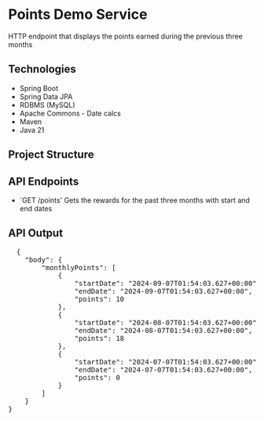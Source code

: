 
# Points Demo Service

HTTP endpoint that displays the points earned during the previous three months


## Technologies
- Spring Boot
- Spring Data JPA
- RDBMS (MySQL)
- Apache Commons - Date calcs
- Maven
- Java 21

## Project Structure

## API Endpoints

- `GET  /points' Gets the rewards for the past three months with start and end dates

## API Output
<pre>
  {
    "body": {
        "monthlyPoints": [
            {
                "startDate": "2024-09-07T01:54:03.627+00:00",
                "endDate": "2024-09-07T01:54:03.627+00:00",
                "points": 10
            },
            {
                "startDate": "2024-08-07T01:54:03.627+00:00",
                "endDate": "2024-08-07T01:54:03.627+00:00",
                "points": 18
            },
            {
                "startDate": "2024-07-07T01:54:03.627+00:00",
                "endDate": "2024-07-07T01:54:03.627+00:00",
                "points": 0
            }
        ]
    }
}
</pre>

